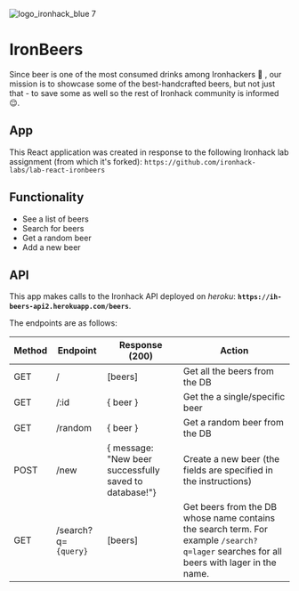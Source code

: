 ![logo_ironhack_blue 7](https://user-images.githubusercontent.com/23629340/40541063-a07a0a8a-601a-11e8-91b5-2f13e4e6b441.png)

# IronBeers

Since beer is one of the most consumed drinks among Ironhackers 🍻 , our mission is to showcase some of the best-handcrafted beers, but not just that - to save some as well so the rest of Ironhack community is informed 😌.

## App

This React application was created in response to the following Ironhack lab assignment (from which it's forked):
`https://github.com/ironhack-labs/lab-react-ironbeers`

## Functionality

- See a list of beers
- Search for beers
- Get a random beer
- Add a new beer

## API

This app makes calls to the Ironhack API deployed on *heroku*: 
**`https://ih-beers-api2.herokuapp.com/beers`**.

The endpoints are as follows:

| Method | Endpoint | Response (200)     | Action |
| ------ | -------- | ------------------ | ------ |
| GET    | /     | [beers]            | Get all the beers from the DB |
| GET    | /:id | { beer }        | Get the a single/specific beer      |
| GET    | /random     | { beer }        | Get a random beer from the DB |
| POST   | /new        | { message: "New beer successfully saved to database!"}| Create a new beer (the fields are specified in the instructions)|
| GET    | /search?q=`{query}` | [beers] | Get beers from the DB whose name contains the search term. For example `/search?q=lager` searches for all beers with lager in the name. |

